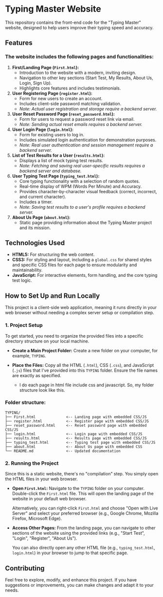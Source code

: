 # Typing Master Website

This repository contains the front-end code for the "Typing Master" website, designed to help users improve their typing speed and accuracy.

## Features

### The website includes the following pages and functionalities:

1.  **First/Landing Page (`First.html`):**
    * Introduction to the website with a modern, inviting design.
    * Navigation to other key sections (Start Test, My Results, About Us, Login, Sign Up).
    * Highlights core features and includes testimonials.
2.  **User Registering Page (`register.html`):**
    * Form for new users to create an account.
    * Includes client-side password matching validation.
    * *Note: Actual user registration and storage require a backend server.*
3.  **User Reset Password Page (`reset_password.html`):**
    * Form for users to request a password reset link via email.
    * *Note: Sending actual reset emails requires a backend server.*
4.  **User Login Page (`login.html`):**
    * Form for existing users to log in.
    * Includes simulated login authentication for demonstration purposes.
    * *Note: Real user authentication and session management require a backend server.*
5.  **List of Test Results for a User (`results.html`):**
    * Displays a list of mock typing test results.
    * *Note: Fetching and saving real user-specific results requires a backend server and database.*
6.  **User Typing Test Page (`typing_test.html`):**
    * Core typing functionality with a selection of random quotes.
    * Real-time display of WPM (Words Per Minute) and Accuracy.
    * Provides character-by-character visual feedback (correct, incorrect, and current character).
    * Includes a timer.
    * *Note: Saving test results to a user's profile requires a backend server.*
7.  **About Us Page (`about.html`):**
    * Static page providing information about the Typing Master project and its mission.

## Technologies Used

* **HTML5:** For structuring the web content.
* **CSS3:** For styling and layout, including a `global.css` for shared styles and specific CSS files for each page to ensure modularity and maintainability.
* **JavaScript:** For interactive elements, form handling, and the core typing test logic.

## How to Set Up and Run Locally

This project is a client-side web application, meaning it runs directly in your web browser without needing a complex server setup or compilation step.

### 1. Project Setup

To get started, you need to organize the provided files into a specific directory structure on your local machine.

* **Create a Main Project Folder:**
    Create a new folder on your computer, for example, `TYPING`.

* **Place the Files:**
    Copy all the HTML (`.html`), CSS (`.css`), and JavaScript (`.js`) files that I've provided into this `TYPING` folder. Ensure the file names are exactly as specified.

    - I do each page in html file include css and javascript. So, my folder structure look like this.

### Folder structure:

```
TYPING/
├── First.html              <-- Landing page with embedded CSS/JS
├── register.html           <-- Register page with embedded CSS/JS
├── reset_password.html     <-- Reset password page with embedded CSS/JS
├── login.html              <-- Login page with embedded CSS/JS
├── results.html            <-- Results page with embedded CSS/JS
├── typing_test.html        <-- Typing test page with embedded CSS/JS
├── about.html              <-- About Us page with embedded CSS
└── README.md               <-- Updated documentation
```

### 2. Running the Project

Since this is a static website, there's no "compilation" step. You simply open the HTML files in your web browser.

* **Open `First.html`:**
    Navigate to the `TYPING` folder on your computer.
    Double-click the `First.html` file. This will open the landing page of the website in your default web browser.

    Alternatively, you can right-click `First.html` and choose "Open with Live Server" and select your preferred browser (e.g., Google Chrome, Mozilla Firefox, Microsoft Edge).

* **Access Other Pages:**
    From the landing page, you can navigate to other sections of the website using the provided links (e.g., "Start Test", "Login", "Register", "About Us").

    You can also directly open any other HTML file (e.g., `typing_test.html`, `login.html`) in your browser to jump to that specific page.

## Contributing

Feel free to explore, modify, and enhance this project. If you have suggestions or improvements, you can make changes and adapt it to your needs.